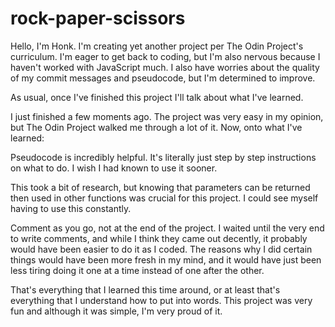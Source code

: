 # rock-paper-scissors

Hello, I'm Honk. I'm creating yet another project per The Odin Project's curriculum. I'm eager to get back to coding, but I'm also nervous because I haven't worked with JavaScript much. I also have worries about the quality of my commit messages and pseudocode, but I'm determined to improve.

As usual, once I've finished this project I'll talk about what I've learned.

I just finished a few moments ago. The project was very easy in my opinion, but The Odin Project walked me through a lot of it. Now, onto what I've learned:

Pseudocode is incredibly helpful. It's literally just step by step instructions on what to do. I wish I had known to use it sooner.

This took a bit of research, but knowing that parameters can be returned then used in other functions was crucial for this project. I could see myself having to use this constantly.

Comment as you go, not at the end of the project. I waited until the very end to write comments, and while I think they came out decently, it probably would have been easier to do it as I coded. The reasons why I did certain things would have been more fresh in my mind, and it would have just been less tiring doing it one at a time instead of one after the other.

That's everything that I learned this time around, or at least that's everything that I understand how to put into words. This project was very fun and although it was simple, I'm very proud of it.